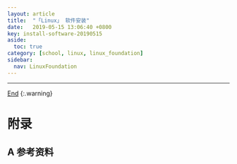 ```yaml
---
layout: article
title:  "「Linux」 软件安装"
date:   2019-05-15 13:06:40 +0800
key: install-software-20190515
aside:
  toc: true
category: [school, linux, linux_foundation]
sidebar:
  nav: LinuxFoundation
---
```

<span id="head"></span>

<!--more-->




-------------------  
[End](#head)
{:.warning}  


# 附录
## A 参考资料
